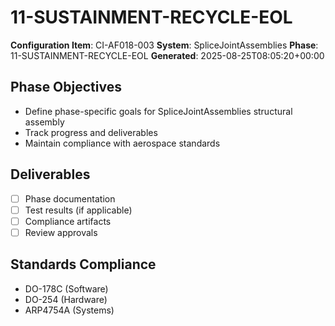 # 11-SUSTAINMENT-RECYCLE-EOL

**Configuration Item**: CI-AF018-003
**System**: SpliceJointAssemblies
**Phase**: 11-SUSTAINMENT-RECYCLE-EOL
**Generated**: 2025-08-25T08:05:20+00:00

## Phase Objectives
- Define phase-specific goals for SpliceJointAssemblies structural assembly
- Track progress and deliverables
- Maintain compliance with aerospace standards

## Deliverables
- [ ] Phase documentation
- [ ] Test results (if applicable)
- [ ] Compliance artifacts
- [ ] Review approvals

## Standards Compliance
- DO-178C (Software)
- DO-254 (Hardware)
- ARP4754A (Systems)

